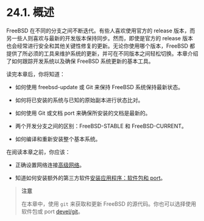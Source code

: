 # 24.1. 概述

FreeBSD 在不同的分支之间不断迭代。有些人喜欢使用官方的 release 版本，而另一些人则喜欢与最新的开发版本保持同步。然而，即使是官方的 release 版本也会经常进行安全和其他关键性修复的更新。无论你使用哪个版本，FreeBSD 都提供了所必须的工具来维护系统的更新，并可在不同版本之间轻松切换。本章介绍了如何跟踪开发系统以及确保 FreeBSD 系统更新的基本工具。

读完本章后，你将知道：

* 如何使用 freebsd-update 或 Git 来保持 FreeBSD 系统保持最新状态。

* 如何将已安装的系统与已知的原始副本进行状态比对。

* 如何使用 Git 或文档 port 来确保所安装的文档是最新的。

* 两个开发分支之间的区别：FreeBSD-STABLE 和 FreeBSD-CURRENT。

* 如何编译和重新安装整个基本系统。

在阅读本章之前，你应该：

* 正确设置网络连接[高级网络](https://docs.freebsd.org/en/books/handbook/advanced-networking/index.html#advanced-networking)。

* 知道如何安装额外的第三方软件[安装应用程序：软件包和 port](https://docs.freebsd.org/en/books/handbook/ports/index.html#ports)。

>**注意**
>
>在本章中，使用 `git` 来获取和更新 FreeBSD 的源代码。你也可以选择使用软件包或 port [devel/git](https://cgit.freebsd.org/ports/tree/devel/git/pkg-descr)。
